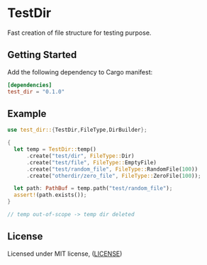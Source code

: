 # TestDir

Fast creation of file structure for testing purpose.

## Getting Started

Add the following dependency to Cargo manifest:

```toml
[dependencies]
test_dir = "0.1.0"
```

## Example
```rust
use test_dir::{TestDir,FileType,DirBuilder};

{
  let temp = TestDir::temp()
      .create("test/dir", FileType::Dir)
      .create("test/file", FileType::EmptyFile)
      .create("test/random_file", FileType::RandomFile(100))
      .create("otherdir/zero_file", FileType::ZeroFile(100));

  let path: PathBuf = temp.path("test/random_file");
  assert!(path.exists());
}

// temp out-of-scope -> temp dir deleted
```

## License
Licensed under MIT license, ([LICENSE](LICENSE))
